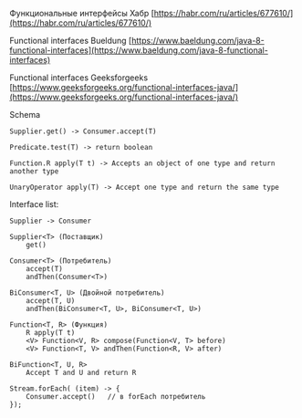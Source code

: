 
Функциональные интерфейсы Хабр
[https://habr.com/ru/articles/677610/](https://habr.com/ru/articles/677610/)

Functional interfaces Bueldung
[https://www.baeldung.com/java-8-functional-interfaces](https://www.baeldung.com/java-8-functional-interfaces)

Functional interfaces Geeksforgeeks
[https://www.geeksforgeeks.org/functional-interfaces-java/](https://www.geeksforgeeks.org/functional-interfaces-java/)



Schema

    Supplier.get() -> Consumer.accept(T)
    
    Predicate.test(T) -> return boolean

    Function.R apply(T t) -> Accepts an object of one type and return another type

    UnaryOperator apply(T) -> Accept one type and return the same type

Interface list:

    Supplier -> Consumer

    Supplier<T> (Поставщик)
        get()

    Consumer<T> (Потребитель)
        accept(T)
        andThen(Consumer<T>)

    BiConsumer<T, U> (Двойной потребитель)
        accept(T, U)
        andThen(BiConsumer<T, U>, BiConsumer<T, U>)

    Function<T, R> (Функция)
        R apply(T t)
        <V> Function<V, R> compose(Function<V, T> before)
        <V> Function<T, V> andThen(Function<R, V> after)

    BiFunction<T, U, R>
        Accept T and U and return R

    Stream.forEach( (item) -> {
        Consumer.accept()   // в forEach потребитель
    });
